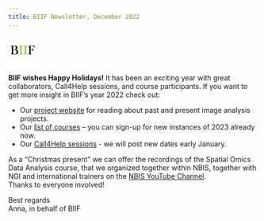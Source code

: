 ```yaml
---
title: BIIF Newsletter, December 2022
---
```

![BIIF logo](/images/biif_logo_white.png )

**BIIF wishes Happy Holidays!** It has been an exciting year with great collaborators, Call4Help sessions, and course participants. 
If you want to get more insight in BIIF’s year 2022 check out: 
-	Our [project website]( https://biifsweden.github.io/) for reading about past and present image analysis projects.
-	Our [list of courses]( https://www.scilifelab.se/units/bioimage-informatics/#h-courses-and-workshops) – you can sign-up for new instances of 2023 already now.
-	Our [Call4Help sessions]( https://www.scilifelab.se/units/bioimage-informatics/#biif-call4help) - we will post new dates early January.

As a “Christmas present” we can offer the recordings of the Spatial Omics Data Analysis course, that we organized together within NBIS, together with NGI and international trainers on the [NBIS YouTube Channel](https://www.youtube.com/playlist?list=PLBsJUKzoJTHSfWrLhCPCN-_vVU-klEi6p).  
Thanks to everyone involved!


Best regards  
Anna, in behalf of BIIF

